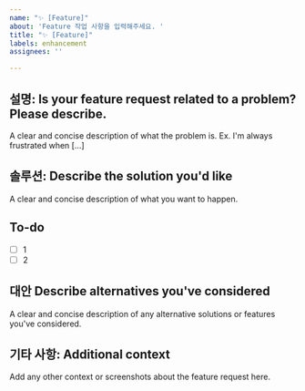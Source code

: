 ```yaml
---
name: "✨ [Feature]"
about: 'Feature 작업 사항을 입력해주세요. '
title: "✨ [Feature]"
labels: enhancement
assignees: ''

---
```


## 설명: **Is your feature request related to a problem? Please describe.**
A clear and concise description of what the problem is. Ex. I'm always frustrated when [...]

## 솔루션: **Describe the solution you'd like**
A clear and concise description of what you want to happen.

## To-do
-[ ] 1
-[ ] 2

## 대안 **Describe alternatives you've considered**
A clear and concise description of any alternative solutions or features you've considered.

## 기타 사항: **Additional context**
Add any other context or screenshots about the feature request here.
